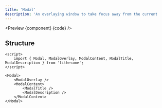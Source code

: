 ```yaml
---
title: 'Modal'
description: 'An overlaying window to take focus away from the current context.'
---
```


<script>
	import {APITable, Preview} from '$site/index.ts';
	import {api, component, code} from '$ref/modal';
</script>

<Preview {component} {code} />

## Structure

```svelte
<script>
	import { Modal, ModalOverlay, ModalContent, ModalTitle, ModalDescription } from 'lithesome';
</script>

<Modal>
	<ModalOverlay />
	<ModalContent>
		<ModalTitle />
		<ModalDescription />
	</ModalContent>
</Modal>
```

<APITable data={api} />
